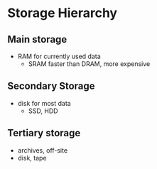 # Storage Hierarchy
## Main storage
- RAM for currently used data
	- SRAM faster than DRAM, more expensive
## Secondary Storage
- disk for most data
	- SSD, HDD
## Tertiary storage
- archives, off-site
- disk, tape